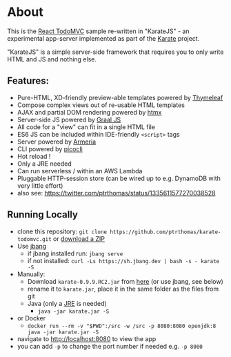 # About
This is the [React TodoMVC](http://todomvc.com/examples/react/) sample re-written in "KarateJS" - an experimental app-server implemented as part of the [Karate](https://github.com/intuit/karate) project.

"KarateJS" is a simple server-side framework that requires you to only write HTML and JS and nothing else.

## Features:
* Pure-HTML, XD-friendly preview-able templates powered by [Thymeleaf](https://www.thymeleaf.org)
* Compose complex views out of re-usable HTML templates
* AJAX and partial DOM rendering powered by [htmx](https://htmx.org)
* Server-side JS powered by [Graal JS](https://www.graalvm.org)
* All code for a "view" can fit in a single HTML file
* ES6 JS can be included within IDE-friendly `<script>` tags
* Server powered by [Armeria](https://armeria.dev)
* CLI powered by [picocli](https://picocli.info)
* Hot reload !
* Only a JRE needed
* Can run serverless / within an AWS Lambda
* Pluggable HTTP-session store (can be wired up to e.g. DynamoDB with very little effort)
* also see: https://twitter.com/ptrthomas/status/1335611577270038528

## Running Locally
* clone this repository: `git clone https://github.com/ptrthomas/karate-todomvc.git` or [download a ZIP](https://github.com/ptrthomas/karate-todomvc/archive/main.zip)
* Use [jbang](https://jbang.dev)
  * if jbang installed run: `jbang serve`
  * if not installed: `curl -Ls https://sh.jbang.dev | bash -s - karate -S`
* Manually:
  * Download `karate-0.9.9.RC2.jar` from [here](https://dl.bintray.com/ptrthomas/karate/) (or use jbang, see below)
  * rename it to `karate.jar`, place it in the same folder as the files from git
  * Java (only a [JRE](http://www.oracle.com/technetwork/java/javase/downloads/index.html) is needed)
    * `java -jar karate.jar -S`
* or Docker
  * `docker run --rm -v "$PWD":/src -w /src -p 8080:8080 openjdk:8 java -jar karate.jar -S`
* navigate to [http://localhost:8080](http://localhost:8080) to view the app
* you can add `-p` to change the port number if needed e.g. `-p 8000`
